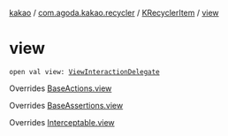[kakao](../../index.md) / [com.agoda.kakao.recycler](../index.md) / [KRecyclerItem](index.md) / [view](./view.md)

# view

`open val view: `[`ViewInteractionDelegate`](../../com.agoda.kakao.delegate/-view-interaction-delegate/index.md)

Overrides [BaseActions.view](../../com.agoda.kakao.common.actions/-base-actions/view.md)

Overrides [BaseAssertions.view](../../com.agoda.kakao.common.assertions/-base-assertions/view.md)

Overrides [Interceptable.view](../../com.agoda.kakao.intercept/-interceptable/view.md)

